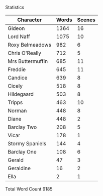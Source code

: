 Statistics

|Character     |Words     |Scenes |
| --- | --- | --- |
|Gideon|1364|16|
|Lord Naff|1075|10|
|Roxy Belmeadows|982|6|
|Chris O'Really|712|5|
|Mrs Buttermuffin|685|11|
|Freddie|645|11|
|Candice|639|8|
|Cicely|518|8|
|Hildegaard|503|8|
|Tripps|463|10|
|Norman|448|8|
|Diane|448|2|
|Barclay Two|208|5|
|Vicar|178|1|
|Stormy Spaniels|144|4|
|Barclay One|108|6|
|Gerald|47|3|
|Geraldine|16|2|
|Ella|2|1|

Total Word Count 9185
